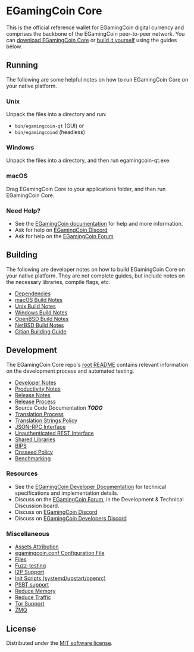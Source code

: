 EGamingCoin Core
==========

This is the official reference wallet for EGamingCoin digital currency and comprises the backbone of the EGamingCoin peer-to-peer network. You can [download EGamingCoin Core](https://www.egamingcoin.org/downloads/) or [build it yourself](#building) using the guides below.

Running
---------------------
The following are some helpful notes on how to run EGamingCoin Core on your native platform.

### Unix

Unpack the files into a directory and run:

- `bin/egamingcoin-qt` (GUI) or
- `bin/egamingcoind` (headless)

### Windows

Unpack the files into a directory, and then run egamingcoin-qt.exe.

### macOS

Drag EGamingCoin Core to your applications folder, and then run EGamingCoin Core.

### Need Help?

* See the [EGamingCoin documentation](https://docs.egamingcoin.org)
for help and more information.
* Ask for help on [EGamingCoin Discord](http://stayegamingcoiny.com)
* Ask for help on the [EGamingCoin Forum](/forum)

Building
---------------------
The following are developer notes on how to build EGamingCoin Core on your native platform. They are not complete guides, but include notes on the necessary libraries, compile flags, etc.

- [Dependencies](dependencies.md)
- [macOS Build Notes](build-osx.md)
- [Unix Build Notes](build-unix.md)
- [Windows Build Notes](build-windows.md)
- [OpenBSD Build Notes](build-openbsd.md)
- [NetBSD Build Notes](build-netbsd.md)
- [Gitian Building Guide](gitian-building.md)

Development
---------------------
The EGamingCoin Core repo's [root README](/README.md) contains relevant information on the development process and automated testing.

- [Developer Notes](developer-notes.md)
- [Productivity Notes](productivity.md)
- [Release Notes](release-notes.md)
- [Release Process](release-process.md)
- Source Code Documentation ***TODO***
- [Translation Process](translation_process.md)
- [Translation Strings Policy](translation_strings_policy.md)
- [JSON-RPC Interface](JSON-RPC-interface.md)
- [Unauthenticated REST Interface](REST-interface.md)
- [Shared Libraries](shared-libraries.md)
- [BIPS](bips.md)
- [Dnsseed Policy](dnsseed-policy.md)
- [Benchmarking](benchmarking.md)

### Resources
* See the [EGamingCoin Developer Documentation](https://egamingcoin.readme.io/)
  for technical specifications and implementation details.
* Discuss on the [EGamingCoin Forum](/forum), in the Development & Technical Discussion board.
* Discuss on [EGamingCoin Discord](http://stayegamingcoiny.com)
* Discuss on [EGamingCoin Developers Discord](http://chat.egamingcoindevs.org/)

### Miscellaneous
- [Assets Attribution](assets-attribution.md)
- [egamingcoin.conf Configuration File](egamingcoin-conf.md)
- [Files](files.md)
- [Fuzz-testing](fuzzing.md)
- [I2P Support](i2p.md)
- [Init Scripts (systemd/upstart/openrc)](init.md)
- [PSBT support](psbt.md)
- [Reduce Memory](reduce-memory.md)
- [Reduce Traffic](reduce-traffic.md)
- [Tor Support](tor.md)
- [ZMQ](zmq.md)

License
---------------------
Distributed under the [MIT software license](/COPYING).
